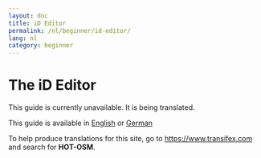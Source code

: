 ```yaml
---
layout: doc
title: iD Editor
permalink: /nl/beginner/id-editor/
lang: nl
category: beginner
---
```


The iD Editor
=============

This guide is currently unavailable. It is being translated.

This guide is available in [English](/en/beginner/id-editor/) or [German](/de/beginner/id-editor/)

To help produce translations for this site, go to <https://www.transifex.com> and search for **HOT-OSM**.
